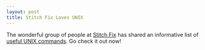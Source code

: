 ```yaml
---
layout: post
title: Stitch Fix Loves UNIX
---
```


The wonderful group of people at <a href="http://technology.stitchfix.com">Stitch Fix</a> has shared an informative list of <a href="http://technology.stitchfix.com/blog/2015/04/09/stitch-fix-heart-unix">useful UNIX commands</a>. Go check it out now!

